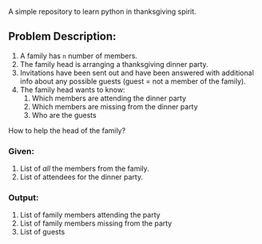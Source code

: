 A simple repository to learn python in thanksgiving spirit.

## Problem Description:

1. A family has `n` number of members. 
2. The family head is arranging a thanksgiving dinner party.
3. Invitations have been sent out and have been answered with additional info about any possible guests (guest = not a member of the family).
4. The family head wants to know:
    1. Which members are attending the dinner party
    2. Which members are missing from the dinner party 
    3. Who are the guests

How to help the head of the family?

### Given:
1. List of _all_ the members from the family.
2. List of attendees for the dinner party.

### Output:
1. List of family members attending the party
2. List of family members missing from the party
3. List of guests